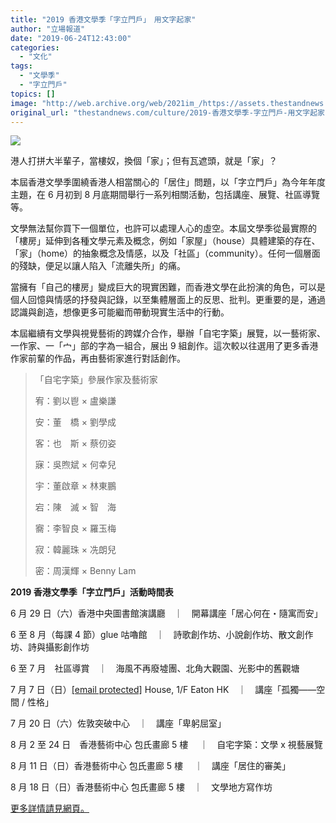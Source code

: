 ```yaml
---
title: "2019 香港文學季「字立門戶」　用文字起家"
author: "立場報道"
date: "2019-06-24T12:43:00"
categories:
  - "文化"
tags:
  - "文學季"
  - "字立門戶"
topics: []
image: "http://web.archive.org/web/2021im_/https://assets.thestandnews.com/media/photos/E69687E5ADB8E5B185E5AEB6_pIgrM.jpg"
original_url: "thestandnews.com/culture/2019-香港文學季-字立門戶-用文字起家"
---
```

![](http://web.archive.org/web/2021im_/https://assets.thestandnews.com/media/photos/E69687E5ADB8E5B185E5AEB6_pIgrM.jpg)

港人打拼大半輩子，當樓奴，換個「家」；但有瓦遮頭，就是「家」？

本屆香港文學季圍繞香港人相當關心的「居住」問題，以「字立門戶」為今年年度主題，在 6 月初到 8 月底期間舉行一系列相關活動，包括講座、展覽、社區導覽等。 

文學無法幫你買下一個單位，也許可以處理人心的虛空。本屆文學季從最實際的「樓房」延伸到各種文學元素及概念，例如「家屋」（house）具體建築的存在、「家」（home）的抽象概念及情感，以及「社區」（community）。任何一個層面的殘缺，便足以讓人陷入「流離失所」的痛。 

當擁有「自己的樓房」變成巨大的現實困難，而香港文學在此扮演的角色，可以是個人回憶與情感的抒發與記錄，以至集體層面上的反思、批判。更重要的是，通過認識與創造，想像更多可能繼而帶動現實生活中的行動。

本屆繼續有文學與視覺藝術的跨媒介合作，舉辦「自宅字築」展覽，以一藝術家、一作家、一「宀」部的字為一組合，展出 9 組創作。這次較以往選用了更多香港作家前輩的作品，再由藝術家進行對話創作。

> 「自宅字築」參展作家及藝術家
> 
> 宥：劉以鬯 × 盧樂謙
> 
> 安：董　橋 × 劉學成
> 
> 客：也　斯 × 蔡仞姿
> 
> 寐：吳煦斌 × 何幸兒
> 
> 宇：董啟章 × 林東鵬
> 
> 宕：陳　滅 × 智　海
> 
> 㝯：李智良 × 羅玉梅
> 
> 寂：韓麗珠 × 冼朗兒
> 
> 密：周漢輝 × Benny Lam

**2019 香港文學季「字立門戶」活動時間表**

6 月 29 日（六）香港中央圖書館演講廳　｜　開幕講座「居心何在・隨寓而安」

6 至 8 月（每課 4 節）glue 咕嚕館　｜　詩歌創作坊、小說創作坊、散文創作坊、詩與攝影創作坊

6 至 7 月　社區導賞　｜　海風不再廢墟團、北角大觀園、光影中的舊觀塘

7 月 7 日（日）[\[email protected\]](/web/20211229100841/https://www.thestandnews.com/cdn-cgi/l/email-protection) House, 1/F Eaton HK　｜　講座「孤獨——空間 / 性格」

7 月 20 日（六）佐敦突破中心　｜　講座「卑躬屈室」

8 月 2 至 24 日　香港藝術中心 包氏畫廊 5 樓 　｜　自宅字築：文學 x 視藝展覽

8 月 11 日（日）香港藝術中心 包氏畫廊 5 樓 　｜　講座「居住的審美」

8 月 18 日（日）香港藝術中心 包氏畫廊 5 樓　｜　文學地方寫作坊

[更多詳情請見網頁。](http://web.archive.org/web/20211229100841/http://www.hkliteraturehouse.org/literature2019)